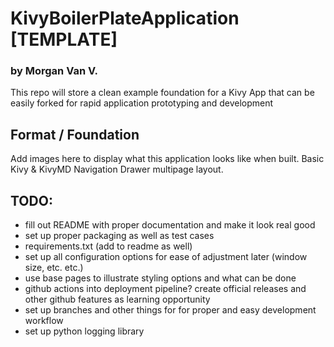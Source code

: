 # KivyBoilerPlateApplication [TEMPLATE]
### by Morgan Van V.
This repo will store a clean example foundation for a Kivy App that can be easily forked for rapid application
prototyping and development

## Format / Foundation
Add images here to display what this application looks like when built. Basic Kivy & KivyMD Navigation Drawer
multipage layout.

## TODO:
- fill out README with proper documentation and make it look real good
- set up proper packaging as well as test cases
- requirements.txt (add to readme as well)
- set up all configuration options for ease of adjustment later (window size, etc. etc.)
- use base pages to illustrate styling options and what can be done
- github actions into deployment pipeline? create official releases and other github features as learning opportunity
- set up branches and other things for for proper and easy development workflow
- set up python logging library

